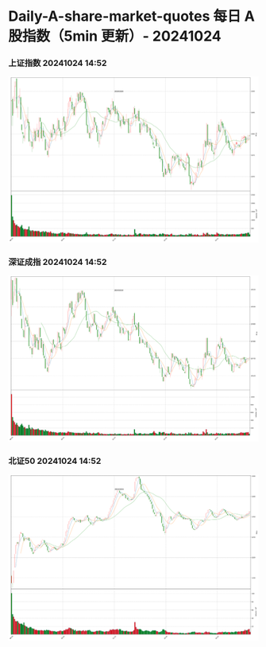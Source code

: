 
# Daily-A-share-market-quotes 每日 A 股指数（5min 更新）- 20241024

### 上证指数 20241024 14:52
![](./fig/2024/10/20241024-sh000001.png)

### 深证成指 20241024 14:52
![](./fig/2024/10/20241024-sz399001.png)

### 北证50 20241024 14:52
![](./fig/2024/10/20241024-bj899050.png)
